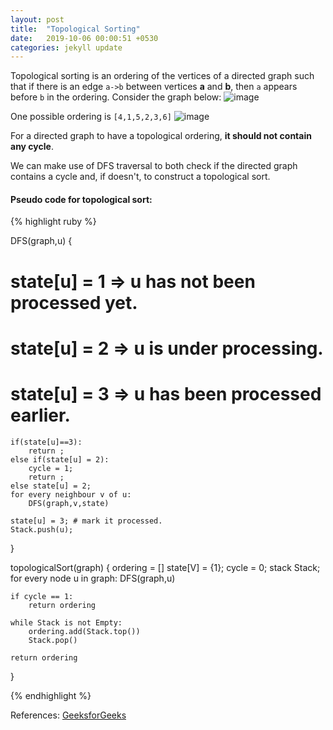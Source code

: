 ```yaml
---
layout: post
title:  "Topological Sorting"
date:   2019-10-06 00:00:51 +0530
categories: jekyll update
---
```


Topological sorting is an ordering of the vertices of a directed graph such that if there is an edge `a->b` between vertices **a** and **b**, then `a` appears before `b` in the ordering. Consider the graph below:
![image](https://user-images.githubusercontent.com/41137582/66259366-d2a74400-e7cd-11e9-9ed0-65cf70b03a97.png)

One possible ordering is `[4,1,5,2,3,6]`
![image](https://user-images.githubusercontent.com/41137582/66259518-8ceb7b00-e7cf-11e9-9ade-17e7d9a53cbb.png)

For a directed graph to have a topological ordering, **it should not contain any cycle**.

We can make use of DFS traversal to both check if the directed graph contains a cycle and, if doesn't, to construct a topological sort.

#### Pseudo code for topological sort:

{% highlight ruby %}

DFS(graph,u)
{
# state[u] = 1 => u has not been processed yet.
# state[u] = 2 => u is under processing.
# state[u] = 3 => u has been processed earlier.
	if(state[u]==3):
		return ;
	else if(state[u] = 2):
		cycle = 1;
		return ;
	else state[u] = 2;
	for every neighbour v of u:
		DFS(graph,v,state)
	
	state[u] = 3; # mark it processed.
	Stack.push(u);
}

topologicalSort(graph)
{
	ordering = []
	state[V] = {1};
	cycle = 0;
	stack Stack;
	for every node u in graph:
		DFS(graph,u)
		
	if cycle == 1:
		return ordering
	
	while Stack is not Empty:
		ordering.add(Stack.top())
		Stack.pop()
	
	return ordering
}

{% endhighlight %}

References: [GeeksforGeeks][gfg]

[gfg]: https://www.geeksforgeeks.org/topological-sorting/

